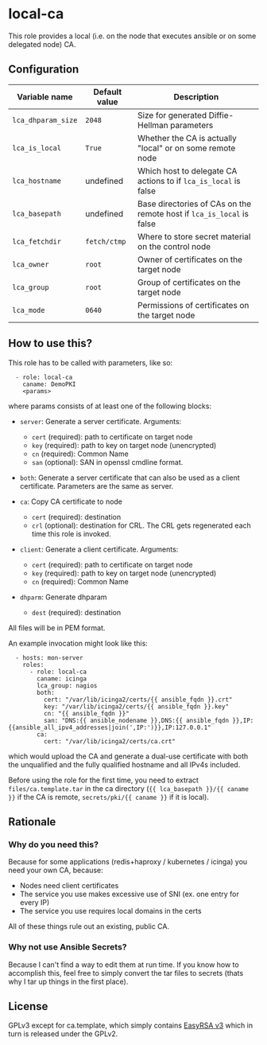 # local-ca

This role provides a local (i.e. on the node that executes ansible or on some
delegated node) CA.

## Configuration

| Variable name | Default value | Description |
|---------------|---------------|-------------|
| `lca_dhparam_size` | `2048` | Size for generated Diffie-Hellman parameters |
| `lca_is_local` | `True` | Whether the CA is actually "local" or on some remote node |
| `lca_hostname` | undefined | Which host to delegate CA actions to if `lca_is_local` is false |
| `lca_basepath` | undefined | Base directories of CAs on the remote host if `lca_is_local` is false |
| `lca_fetchdir` | `fetch/ctmp` | Where to store secret material on the control node |
| `lca_owner` | `root` | Owner of certificates on the target node |
| `lca_group` | `root` | Group of certificates on the target node |
| `lca_mode` | `0640` | Permissions of certificates on the target node |

## How to use this?

This role has to be called with parameters, like so:

```
  - role: local-ca
    caname: DemoPKI
    <params>
```

where params consists of at least one of the following blocks:

* `server`: Generate a server certificate. Arguments:
  * `cert` (required): path to certificate on target node
  * `key` (required): path to key on target node (unencrypted)
  * `cn` (required): Common Name
  * `san` (optional): SAN in openssl cmdline format.

* `both`: Generate a server certificate that can also be used as a client
  certificate. Parameters are the same as server.

* `ca`: Copy CA certificate to node
  * `cert` (required): destination
  * `crl` (optional): destination for CRL. The CRL gets regenerated each time
    this role is invoked.

* `client`: Generate a client certificate. Arguments:
  * `cert` (required): path to certificate on target node
  * `key` (required): path to key on target node (unencrypted)
  * `cn` (required): Common Name

* `dhparm`: Generate dhparam
  * `dest` (required): destination

All files will be in PEM format.

An example invocation might look like this:

```
  - hosts: mon-server
    roles:
      - role: local-ca
        caname: icinga
        lca_group: nagios
        both:
          cert: "/var/lib/icinga2/certs/{{ ansible_fqdn }}.crt"
          key: "/var/lib/icinga2/certs/{{ ansible_fqdn }}.key"
          cn: "{{ ansible_fqdn }}"
          san: "DNS:{{ ansible_nodename }},DNS:{{ ansible_fqdn }},IP:{{ansible_all_ipv4_addresses|join(',IP:')}},IP:127.0.0.1"
        ca:
          cert: "/var/lib/icinga2/certs/ca.crt"
```

which would upload the CA and generate a dual-use certificate with both the
unqualified and the fully qualified hostname and all IPv4s included.

Before using the role for the first time, you need to extract
`files/ca.template.tar` in the ca directory (`{{ lca_basepath }}/{{ caname }}`
if the CA is remote, `secrets/pki/{{ caname }}` if it is local).

## Rationale

### Why do you need this?

Because for some applications (redis+haproxy / kubernetes / icinga) you need
your own CA, because:

* Nodes need client certificates
* The service you use makes excessive use of SNI (ex. one entry for every IP)
* The service you use requires local domains in the certs

All of these things rule out an existing, public CA.

### Why not use Ansible Secrets?

Because I can't find a way to edit them at run time. If you know how to
accomplish this, feel free to simply convert the tar files to secrets (thats why
I tar up things in the first place).

## License

GPLv3 except for ca.template, which simply contains [EasyRSA
v3](https://github.com/OpenVPN/easy-rsa) which in turn is released under the
GPLv2.
